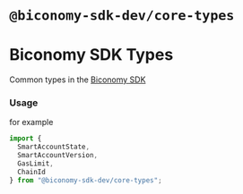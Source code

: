 # `@biconomy-sdk-dev/core-types`

# Biconomy SDK Types

Common types in the [Biconomy SDK](https://github.com/bcnmy/biconomy-client-sdk)

### Usage

for example

```typescript
import {
  SmartAccountState,
  SmartAccountVersion,
  GasLimit,
  ChainId
} from "@biconomy-sdk-dev/core-types";
```